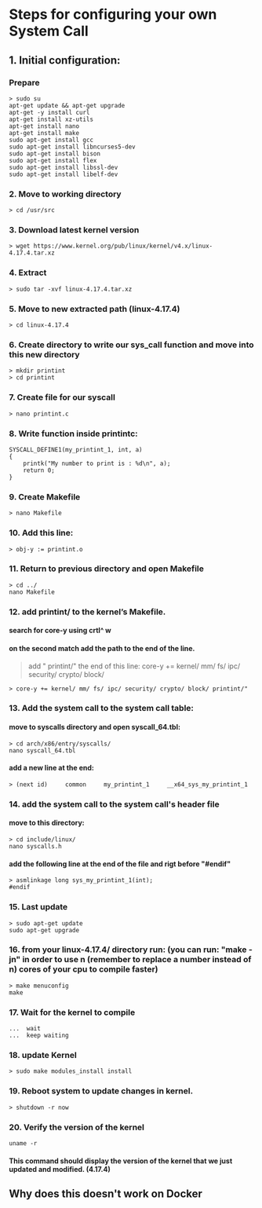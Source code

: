 # Steps for configuring your own System Call
## 1. Initial configuration:
### Prepare 
```
> sudo su  
apt-get update && apt-get upgrade  
apt-get -y install curl  
apt-get install xz-utils  
apt-get install nano  
apt-get install make  
sudo apt-get install gcc  
sudo apt-get install libncurses5-dev  
sudo apt-get install bison  
sudo apt-get install flex  
sudo apt-get install libssl-dev  
sudo apt-get install libelf-dev 
```
### 2. Move to working directory
```
> cd /usr/src
```
### 3. Download latest kernel version
```
> wget https://www.kernel.org/pub/linux/kernel/v4.x/linux-4.17.4.tar.xz
```
### 4. Extract
```
> sudo tar -xvf linux-4.17.4.tar.xz
```
### 5. Move to new extracted path (linux-4.17.4)
```
> cd linux-4.17.4
```
### 6. Create directory to write our sys_call function and move into this new directory
```
> mkdir printint   
> cd printint
```
### 7. Create file for our syscall
```
> nano printint.c
```
### 8. Write function inside printintc:
```
SYSCALL_DEFINE1(my_printint_1, int, a)  
{  
    printk("My number to print is : %d\n", a);  
    return 0;  
}  
```
### 9. Create Makefile
```
> nano Makefile
```
### 10. Add this line:
```
> obj-y := printint.o
```
### 11. Return to previous directory and open Makefile
```
> cd ../  
nano Makefile
```
### 12. add printint/ to the kernel’s Makefile.
#### search for core-y using crtl^ w
#### on the second match add the path to the end of the line.
> add " printint/" the end of this line: core-y += kernel/ mm/ fs/ ipc/ security/ crypto/ block/ 
```
> core-y += kernel/ mm/ fs/ ipc/ security/ crypto/ block/ printint/"
```
### 13. Add the system call to the system call table:
#### move to syscalls directory and open syscall_64.tbl: 
```
> cd arch/x86/entry/syscalls/  
nano syscall_64.tbl  
```
#### add a new line at the end:
```
> (next id)     common     my_printint_1     __x64_sys_my_printint_1  
```
### 14. add the system call to the system call's header file
#### move to this directory:  
```
> cd include/linux/  
nano syscalls.h  
```
#### add the following line at the end of the file and rigt before "#endif"
```
> asmlinkage long sys_my_printint_1(int);  
#endif
```
### 15. Last update 
```
> sudo apt-get update  
sudo apt-get upgrade  
```
### 16. from your linux-4.17.4/ directory run: (you can run:  "make -jn" in order to use n (remember to replace a number instead of n) cores of your cpu to compile faster) 
```
> make menuconfig
make
```
### 17. Wait for the kernel to compile
```
...  wait
...  keep waiting
```
### 18. update Kernel
```
> sudo make modules_install install  
```
### 19. Reboot system to update changes in kernel. 
```
> shutdown -r now
```
### 20. Verify the version of the kernel
```
uname -r
```
#### This command should display the version of the kernel that we just updated and modified. (4.17.4)

## Why does this doesn't work on Docker
